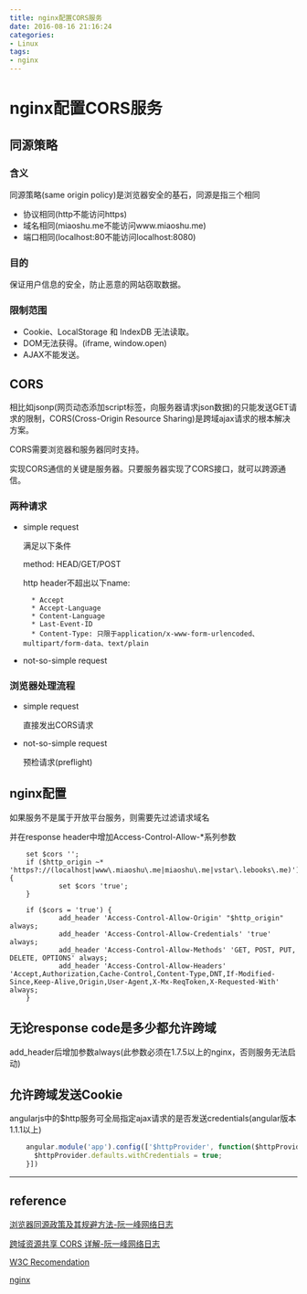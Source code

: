 ```yaml
---
title: nginx配置CORS服务
date: 2016-08-16 21:16:24
categories: 
- Linux
tags:
- nginx
---
```


# nginx配置CORS服务

## 同源策略

### 含义
同源策略(same origin policy)是浏览器安全的基石，同源是指三个相同

* 协议相同(http不能访问https)
* 域名相同(miaoshu.me不能访问www.miaoshu.me)
* 端口相同(localhost:80不能访问localhost:8080)

### 目的

保证用户信息的安全，防止恶意的网站窃取数据。

### 限制范围

* Cookie、LocalStorage 和 IndexDB 无法读取。
* DOM无法获得。(iframe, window.open)
* AJAX不能发送。

## CORS

相比如jsonp(网页动态添加script标签，向服务器请求json数据)的只能发送GET请求的限制，CORS(Cross-Origin Resource Sharing)是跨域ajax请求的根本解决方案。

CORS需要浏览器和服务器同时支持。

实现CORS通信的关键是服务器。只要服务器实现了CORS接口，就可以跨源通信。

### 两种请求

* simple request

	满足以下条件

	method: HEAD/GET/POST

	http header不超出以下name:

		* Accept
		* Accept-Language
		* Content-Language
		* Last-Event-ID
		* Content-Type: 只限于application/x-www-form-urlencoded、multipart/form-data、text/plain

* not-so-simple request

### 浏览器处理流程

* simple request

	直接发出CORS请求

* not-so-simple request

	预检请求(preflight)

## nginx配置

如果服务不是属于开放平台服务，则需要先过滤请求域名

并在response header中增加Access-Control-Allow-*系列参数

```
	set $cors '';
	if ($http_origin ~* 'https?://(localhost|www\.miaoshu\.me|miaoshu\.me|vstar\.lebooks\.me)') {
	        set $cors 'true';
	}

	if ($cors = 'true') {
	        add_header 'Access-Control-Allow-Origin' "$http_origin" always;
	        add_header 'Access-Control-Allow-Credentials' 'true' always;
	        add_header 'Access-Control-Allow-Methods' 'GET, POST, PUT, DELETE, OPTIONS' always;
	        add_header 'Access-Control-Allow-Headers' 'Accept,Authorization,Cache-Control,Content-Type,DNT,If-Modified-Since,Keep-Alive,Origin,User-Agent,X-Mx-ReqToken,X-Requested-With' always;
	}

```

## 无论response code是多少都允许跨域

add_header后增加参数always(此参数必须在1.7.5以上的nginx，否则服务无法启动)

## 允许跨域发送Cookie

angularjs中的$http服务可全局指定ajax请求的是否发送credentials(angular版本1.1.1以上)

```javascript
	angular.module('app').config(['$httpProvider', function($httpProvider) {
	  $httpProvider.defaults.withCredentials = true;
	}])
```
---

## reference
[浏览器同源政策及其规避方法-阮一峰网络日志](http://www.ruanyifeng.com/blog/2016/04/same-origin-policy.html)

[跨域资源共享 CORS 详解-阮一峰网络日志](http://www.ruanyifeng.com/blog/2016/04/cors.html)

[W3C Recomendation](https://www.w3.org/TR/cors/)

[nginx](http://nginx.org/en/docs/http/ngx_http_headers_module.html)